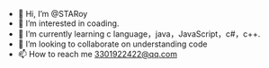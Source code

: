 - 👋 Hi, I’m @STARoy
- 👀 I’m interested in coading.
- 🌱 I’m currently learning c language，java，JavaScript，c#，c++.
- 💞️ I’m looking to collaborate on understanding code
- 📫 How to reach me 3301922422@qq.com






<!---

oyhxgo/oyhxgo is a ✨ special ✨ repository because its `README.md` (this file) appears on your GitHub profile.
You can click the Preview link to take a look at your changes.
--->
